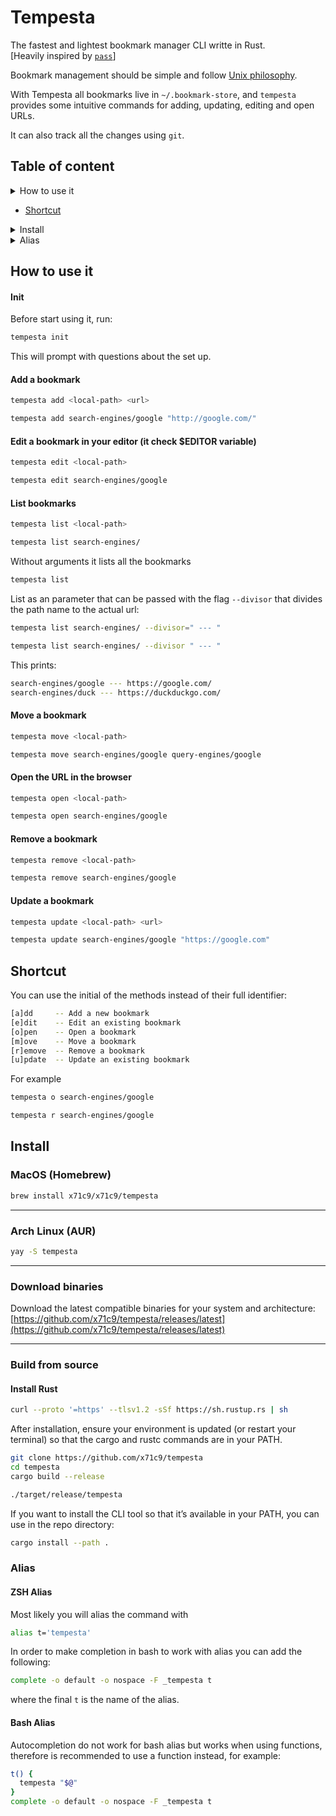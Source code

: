 # Tempesta

The fastest and lightest bookmark manager CLI writte in Rust.\
[Heavily inspired by [`pass`](https://www.passwordstore.org/)]

Bookmark management should be simple and follow [Unix philosophy](https://en.wikipedia.org/wiki/Unix_philosophy).

With Tempesta all bookmarks live in `~/.bookmark-store`, and `tempesta` provides
some intuitive commands for adding, updating, editing and open URLs.

It can also track all the changes using `git`.

## Table of content

<details>
  <summary>How to use it</summary>

- [Init](#init)
- [Add a bookmark](#add-a-bookmark)
- [Edit a bookmark](#edit-a-bookmark)
- [List bookmarks](#list-bookmarks)
- [Move a bookmark](#move-a-bookmark)
- [Open the URL in the browser](#open-the-url-in-the-browser)
- [Remove a bookmark](#remove-a-bookmark)
- [Update a bookmark](#update-a-bookmark)

</details>

- [Shortcut](#shortcut)

<details>
  <summary>Install</summary>

- [MacOS (Homebrew)](#macos-homebrew)
- [Arch Linux (AUR)](#arch-linux-aur)
- [Download binaries](#download-binaries)
- [Build from source](#build-from-source)

</details>

<details>
  <summary>Alias</summary>

- [ZSH Alias](#zsh-alias)
- [Bash Alias](#bash-alias)

</details>

## How to use it

#### Init

Before start using it, run:

```bash
tempesta init
```

This will prompt with questions about the set up.

#### Add a bookmark

```bash
tempesta add <local-path> <url>

tempesta add search-engines/google "http://google.com/"
```

#### Edit a bookmark in your editor (it check $EDITOR variable)

```bash
tempesta edit <local-path>

tempesta edit search-engines/google
```

#### List bookmarks

```bash
tempesta list <local-path>

tempesta list search-engines/
```

Without arguments it lists all the bookmarks
```bash
tempesta list
```

List as an parameter that can be passed with the flag `--divisor` that divides
the path name to the actual url:
```bash
tempesta list search-engines/ --divisor=" --- "

tempesta list search-engines/ --divisor " --- "
```

This prints:
```bash
search-engines/google --- https://google.com/
search-engines/duck --- https://duckduckgo.com/
```

#### Move a bookmark

```bash
tempesta move <local-path>

tempesta move search-engines/google query-engines/google
```

#### Open the URL in the browser

```bash
tempesta open <local-path>

tempesta open search-engines/google
```

#### Remove a bookmark

```bash
tempesta remove <local-path>

tempesta remove search-engines/google
```

#### Update a bookmark

```bash
tempesta update <local-path> <url>

tempesta update search-engines/google "https://google.com"
```

## Shortcut

You can use the initial of the methods instead of their full identifier:

```bash
[a]dd     -- Add a new bookmark
[e]dit    -- Edit an existing bookmark
[o]pen    -- Open a bookmark
[m]ove    -- Move a bookmark
[r]emove  -- Remove a bookmark
[u]pdate  -- Update an existing bookmark
```

For example

```bash
tempesta o search-engines/google

tempesta r search-engines/google
```

## Install

### MacOS (Homebrew)

```bash
brew install x71c9/x71c9/tempesta
```

---

### Arch Linux (AUR)

```bash
yay -S tempesta
```

---

### Download binaries

Download the latest compatible binaries for your system and architecture:
[https://github.com/x71c9/tempesta/releases/latest](https://github.com/x71c9/tempesta/releases/latest)

---

### Build from source

#### Install Rust

```bash
curl --proto '=https' --tlsv1.2 -sSf https://sh.rustup.rs | sh
```

After installation, ensure your environment is updated (or restart your
terminal) so that the cargo and rustc commands are in your PATH.

```bash
git clone https://github.com/x71c9/tempesta
cd tempesta
cargo build --release

./target/release/tempesta
```

If you want to install the CLI tool so that it’s available in your PATH,
you can use in the repo directory:

```bash
cargo install --path .
```

### Alias

#### ZSH Alias

Most likely you will alias the command with

```bash
alias t='tempesta'
```

In order to make completion in bash to work with alias you can add the following:

```bash
complete -o default -o nospace -F _tempesta t
```

where the final `t` is the name of the alias.

#### Bash Alias

Autocompletion do not work for bash alias but works when using functions,
therefore is recommended to use a function instead, for example:

```bash
t() {
  tempesta "$@"
}
complete -o default -o nospace -F _tempesta t
```
